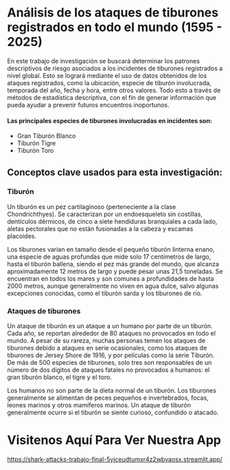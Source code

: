 # Análisis de los ataques de tiburones registrados en todo el mundo (1595 - 2025)

En este trabajo de investigación se buscará determinar los patrones descriptivos de riesgo asociados a los incidentes de tiburones registrados a nivel global. Esto se logrará mediante el uso de datos obtenidos de los ataques registrados, como la ubicación, especie de tiburón involucrada, temporada del año, fecha y hora, entre otros valores. Todo esto a través de métodos de estadística descriptiva, con el fin de generar información que pueda ayudar a prevenir futuros encuentros inoportunos.

#### Las principales especies de tiburones involucradas en incidentes son:
- Gran Tiburón Blanco
- Tiburón Tigre
- Tiburón Toro


## Conceptos clave usados para esta investigación:

### Tiburón
Un tiburón es un pez cartilaginoso (perteneciente a la clase Chondrichthyes). Se caracterizan por un endoesqueleto sin costillas, dentículos dérmicos, de cinco a siete hendiduras branquiales a cada lado, aletas pectorales que no están fusionadas a la cabeza y escamas placoides.

Los tiburones varían en tamaño desde el pequeño tiburón linterna enano, una especie de aguas profundas que mide solo 17 centímetros de largo, hasta el tiburón ballena, siendo el pez más grande del mundo, que alcanza aproximadamente 12 metros de largo y puede pesar unas 21,5 toneladas.​ Se encuentran en todos los mares y son comunes a profundidades de hasta 2000 metros, aunque generalmente no viven en agua dulce, salvo algunas excepciones conocidas, como el tiburón sarda y los tiburones de río.

### Ataques de tiburones
Un ataque de tiburón es un ataque a un humano por parte de un tiburón. Cada año, se reportan alrededor de 80 ataques no provocados en todo el mundo. A pesar de su rareza, muchas personas temen los ataques de tiburones debido a ataques en serie ocasionales, como los ataques de tiburones de Jersey Shore de 1916, y por películas como la serie Tiburón. De más de 500 especies de tiburones, solo tres son responsables de un número de dos dígitos de ataques fatales no provocados a humanos: el gran tiburón blanco, el tigre y el toro. 

Los humanos no son parte de la dieta normal de un tiburón. Los tiburones generalmente se alimentan de peces pequeños e invertebrados, focas, leones marinos y otros mamíferos marinos. Un ataque de tiburón generalmente ocurre si el tiburón se siente curioso, confundido o atacado.

# Visitenos Aquí Para Ver Nuestra App

https://shark-attacks-trabajo-final-5yjceudtumxr4z2wbvaosx.streamlit.app/
